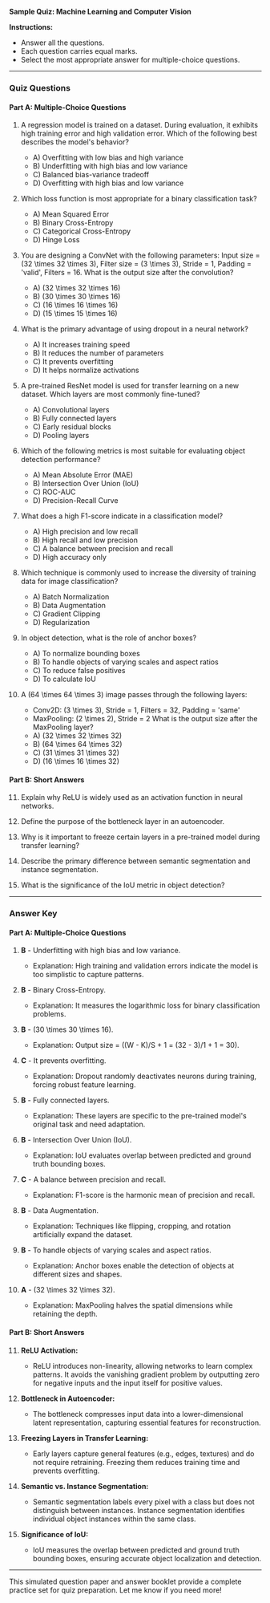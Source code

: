 **Sample Quiz: Machine Learning and Computer Vision**

**Instructions:**
- Answer all the questions.
- Each question carries equal marks.
- Select the most appropriate answer for multiple-choice questions.

---

### **Quiz Questions**

#### **Part A: Multiple-Choice Questions**

1. A regression model is trained on a dataset. During evaluation, it exhibits high training error and high validation error. Which of the following best describes the model's behavior?
   - A) Overfitting with low bias and high variance
   - B) Underfitting with high bias and low variance
   - C) Balanced bias-variance tradeoff
   - D) Overfitting with high bias and low variance

2. Which loss function is most appropriate for a binary classification task?
   - A) Mean Squared Error
   - B) Binary Cross-Entropy
   - C) Categorical Cross-Entropy
   - D) Hinge Loss

3. You are designing a ConvNet with the following parameters: Input size = \(32 \times 32 \times 3\), Filter size = \(3 \times 3\), Stride = 1, Padding = 'valid', Filters = 16. What is the output size after the convolution?
   - A) \(32 \times 32 \times 16\)
   - B) \(30 \times 30 \times 16\)
   - C) \(16 \times 16 \times 16\)
   - D) \(15 \times 15 \times 16\)

4. What is the primary advantage of using dropout in a neural network?
   - A) It increases training speed
   - B) It reduces the number of parameters
   - C) It prevents overfitting
   - D) It helps normalize activations

5. A pre-trained ResNet model is used for transfer learning on a new dataset. Which layers are most commonly fine-tuned?
   - A) Convolutional layers
   - B) Fully connected layers
   - C) Early residual blocks
   - D) Pooling layers

6. Which of the following metrics is most suitable for evaluating object detection performance?
   - A) Mean Absolute Error (MAE)
   - B) Intersection Over Union (IoU)
   - C) ROC-AUC
   - D) Precision-Recall Curve

7. What does a high F1-score indicate in a classification model?
   - A) High precision and low recall
   - B) High recall and low precision
   - C) A balance between precision and recall
   - D) High accuracy only

8. Which technique is commonly used to increase the diversity of training data for image classification?
   - A) Batch Normalization
   - B) Data Augmentation
   - C) Gradient Clipping
   - D) Regularization

9. In object detection, what is the role of anchor boxes?
   - A) To normalize bounding boxes
   - B) To handle objects of varying scales and aspect ratios
   - C) To reduce false positives
   - D) To calculate IoU

10. A \(64 \times 64 \times 3\) image passes through the following layers:
    - Conv2D: \(3 \times 3\), Stride = 1, Filters = 32, Padding = 'same'
    - MaxPooling: \(2 \times 2\), Stride = 2
    What is the output size after the MaxPooling layer?
    - A) \(32 \times 32 \times 32\)
    - B) \(64 \times 64 \times 32\)
    - C) \(31 \times 31 \times 32\)
    - D) \(16 \times 16 \times 32\)

#### **Part B: Short Answers**

11. Explain why ReLU is widely used as an activation function in neural networks.

12. Define the purpose of the bottleneck layer in an autoencoder.

13. Why is it important to freeze certain layers in a pre-trained model during transfer learning?

14. Describe the primary difference between semantic segmentation and instance segmentation.

15. What is the significance of the IoU metric in object detection?

---

### **Answer Key**

#### **Part A: Multiple-Choice Questions**

1. **B** - Underfitting with high bias and low variance.
   - Explanation: High training and validation errors indicate the model is too simplistic to capture patterns.

2. **B** - Binary Cross-Entropy.
   - Explanation: It measures the logarithmic loss for binary classification problems.

3. **B** - \(30 \times 30 \times 16\).
   - Explanation: Output size = \((W - K)/S + 1 = (32 - 3)/1 + 1 = 30\).

4. **C** - It prevents overfitting.
   - Explanation: Dropout randomly deactivates neurons during training, forcing robust feature learning.

5. **B** - Fully connected layers.
   - Explanation: These layers are specific to the pre-trained model's original task and need adaptation.

6. **B** - Intersection Over Union (IoU).
   - Explanation: IoU evaluates overlap between predicted and ground truth bounding boxes.

7. **C** - A balance between precision and recall.
   - Explanation: F1-score is the harmonic mean of precision and recall.

8. **B** - Data Augmentation.
   - Explanation: Techniques like flipping, cropping, and rotation artificially expand the dataset.

9. **B** - To handle objects of varying scales and aspect ratios.
   - Explanation: Anchor boxes enable the detection of objects at different sizes and shapes.

10. **A** - \(32 \times 32 \times 32\).
    - Explanation: MaxPooling halves the spatial dimensions while retaining the depth.

#### **Part B: Short Answers**

11. **ReLU Activation:**
    - ReLU introduces non-linearity, allowing networks to learn complex patterns. It avoids the vanishing gradient problem by outputting zero for negative inputs and the input itself for positive values.

12. **Bottleneck in Autoencoder:**
    - The bottleneck compresses input data into a lower-dimensional latent representation, capturing essential features for reconstruction.

13. **Freezing Layers in Transfer Learning:**
    - Early layers capture general features (e.g., edges, textures) and do not require retraining. Freezing them reduces training time and prevents overfitting.

14. **Semantic vs. Instance Segmentation:**
    - Semantic segmentation labels every pixel with a class but does not distinguish between instances. Instance segmentation identifies individual object instances within the same class.

15. **Significance of IoU:**
    - IoU measures the overlap between predicted and ground truth bounding boxes, ensuring accurate object localization and detection.

---

This simulated question paper and answer booklet provide a complete practice set for quiz preparation. Let me know if you need more!

